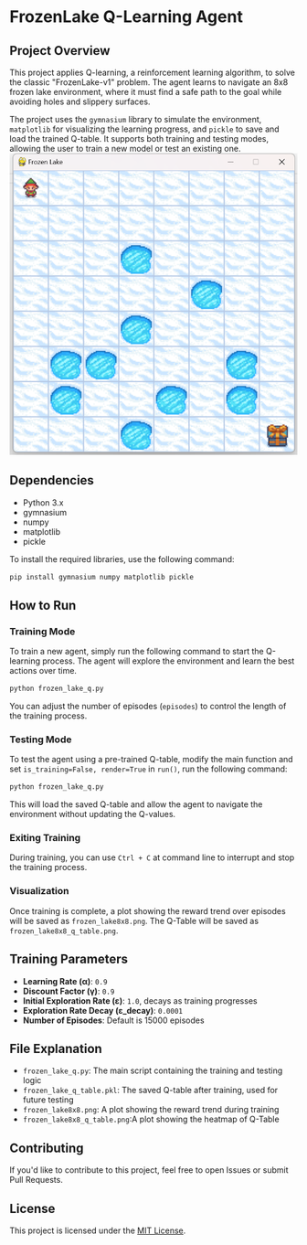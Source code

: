 # FrozenLake Q-Learning Agent

## Project Overview

This project applies Q-learning, a reinforcement learning algorithm, to solve the classic "FrozenLake-v1" problem. The agent learns to navigate an 8x8 frozen lake environment, where it must find a safe path to the goal while avoiding holes and slippery surfaces.

The project uses the `gymnasium` library to simulate the environment, `matplotlib` for visualizing the learning progress, and `pickle` to save and load the trained Q-table. It supports both training and testing modes, allowing the user to train a new model or test an existing one.
![Frozen Lake Q-table](./game.png)

## Dependencies

- Python 3.x
- gymnasium
- numpy
- matplotlib
- pickle

To install the required libraries, use the following command:

```bash
pip install gymnasium numpy matplotlib pickle
```

## How to Run

### Training Mode

To train a new agent, simply run the following command to start the Q-learning process. The agent will explore the environment and learn the best actions over time.

```bash
python frozen_lake_q.py
```

You can adjust the number of episodes (`episodes`) to control the length of the training process.

### Testing Mode

To test the agent using a pre-trained Q-table, modify the main function and set `is_training=False, render=True` in `run()`, run the following command:

```bash
python frozen_lake_q.py
```

This will load the saved Q-table and allow the agent to navigate the environment without updating the Q-values.

### Exiting Training

During training, you can use `Ctrl + C` at command line to interrupt and stop the training process.

### Visualization

Once training is complete, a plot showing the reward trend over episodes will be saved as `frozen_lake8x8.png`. The Q-Table will be saved as `frozen_lake8x8_q_table.png`.

## Training Parameters

- **Learning Rate (α)**: `0.9`
- **Discount Factor (γ)**: `0.9`
- **Initial Exploration Rate (ε)**: `1.0`, decays as training progresses
- **Exploration Rate Decay (ε_decay)**: `0.0001`
- **Number of Episodes**: Default is 15000 episodes

## File Explanation

- `frozen_lake_q.py`: The main script containing the training and testing logic
- `frozen_lake_q_table.pkl`: The saved Q-table after training, used for future testing
- `frozen_lake8x8.png`: A plot showing the reward trend during training
- `frozen_lake8x8_q_table.png`:A plot showing the heatmap of Q-Table

## Contributing

If you'd like to contribute to this project, feel free to open Issues or submit Pull Requests.


## License

This project is licensed under the [MIT License](LICENSE).